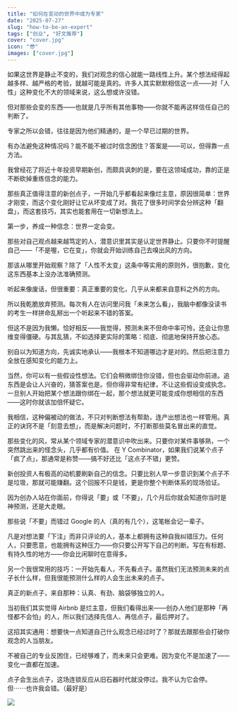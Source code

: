 ```yaml
---
title: "如何在变动的世界中成为专家"
date: "2025-07-27"
slug: "how-to-be-an-expert"
tags: ["创业", "好文推荐"]
cover: "cover.jpg"
icon: "😎"
images: ["cover.jpg"]
---
```

如果这世界是静止不变的，我们对观念的信心就能一路线性上升。某个想法经得起越多样、越严格的考验，就越可能是真的。许多人其实默默相信这一点——对「人性」这种变化不大的领域来说，这么想或许没错。



但对那些会变的东西——也就是几乎所有其他事物——你就不能再这样信任自己的判断了。



专家之所以会错，往往是因为他们精通的，是一个早已过期的世界。



有办法避免这种情况吗？能不能不被过时信念困住？答案是——可以，但得靠一点方法。



我曾经花了将近十年投资早期新创，而颇具讽刺的是，要在这领域成功，靠的正是不断砍掉重练信念的能力。



那些真正值得注意的新创点子，一开始几乎都看起来像烂主意，原因很简单：世界才刚变，而这个变化刚好让它从坏变成了对。我花了很多时间学会分辨这种「翻盘」，而这套技巧，其实也能套用在一切新想法上。



第一步，养成一种信念：世界一定会变。



那些对自己观点越来越笃定的人，潜意识里其实是认定世界静止。只要你不时提醒自己——「不是喔，它在变」，你就会开始训练自己去嗅出风的方向。



那该从哪里开始观察？除了「人性不太变」这条中等实用的原则外，很抱歉，变化这东西基本上没办法准确预测。



听起来像废话，但很重要：真正重要的变化，几乎从来都来自意料之外的方向。



所以我乾脆放弃预测。每次有人在访问里问我「未来怎么看」，我脑中都像没读书的考生一样拼命乱掰出一个听起来不错的答案。



但这不是因为我懒。恰好相反——我觉得，预测未来不但命中率可怜，还会让你思维变得僵硬。与其乱猜，不如选择更实际的策略：彻底、彻底地保持开放心态。



别自以为知道方向，先诚实地承认——我根本不知道哪边才是对的。然后把注意力全放在感知变化的能力上。



当然，你可以有一些假设性想法。它们会稍微绑住你没错，但也会驱动你前进。追东西是会让人兴奋的，猜答案也是。但你得非常有纪律，不让这些假设变成执念。
一旦别人开始把某个想法跟你绑在一起，那个想法就更可能变成你想相信的东西——这时你就该加倍怀疑它。



我相信，这种偏被动的做法，不只对判断想法有帮助，连产出想法也一样管用。真正的诀窍不是「刻意去想」，而是解决问题时，不打断那些莫名冒出来的直觉。



那些变化的风，常从某个领域专家的潜意识中吹出来。只要你对某件事够熟，一个突然跳出来的怪念头，几乎都有价值。
在 Y Combinator，如果我们说某个点子「疯了点」，那通常是称赞——搞不好还比「这点子不错」更赞。



新创投资人有极高的动机要刷新自己的信念。只要比别人早一步意识到某个点子不是垃圾，那就可能赚翻。这个回报不只是钱，更是你整个判断体系的现场验证。



因为创办人站在你面前，你得说「要」或「不要」，几个月后你就会知道你当时是神预测，还是大走眼。



那些说「不要」而错过 Google 的人（真的有几个），这笔帐会记一辈子。



凡是对想法要「下注」而非只评论的人，基本上都拥有这种自我纠错压力。任何人，只要愿意，也能拥有这种压力——你只要公开写下自己的判断。写在有标题、有持久性的地方——你会比闲聊时在意得多。



另一个我很常用的技巧：一开始先看人，不先看点子。虽然我们无法预测未来的点子长什么样，但我很能预测什么样的人会生出未来的点子。



真正的新点子，来自那种：认真、有劲、脑袋够独立的人。



当初我们其实觉得 Airbnb 是烂主意，但我们看得出来——创办人他们是那种「再怪都不会怕」的人，所以我们选择先信人、再信点子，最后押对了。



这招其实通用：想要快一点知道自己什么观念已经过时了？那就去跟那些会打破你观念的人当朋友。



不被自己的专业反困住，已经够难了，而未来只会更难。因为变化不是加速了——变化一直都在加速。



点子会生出点子，这场连锁反应从旧石器时代就没停过。我不认为它会停。
但⋯⋯也许我会错。（最好是）




![](https://prod-files-secure.s3.us-west-2.amazonaws.com/112d0858-5090-4d34-a606-b75eb8d65fd2/46476355-9cf3-4e99-9b7a-3531bc426380/1000202064.png?X-Amz-Algorithm=AWS4-HMAC-SHA256&X-Amz-Content-Sha256=UNSIGNED-PAYLOAD&X-Amz-Credential=ASIAZI2LB4663CSL6K3N%2F20250729%2Fus-west-2%2Fs3%2Faws4_request&X-Amz-Date=20250729T123019Z&X-Amz-Expires=3600&X-Amz-Security-Token=IQoJb3JpZ2luX2VjEHwaCXVzLXdlc3QtMiJGMEQCIBFRBaO92VMBxIKgE1eGgphkWcQ35k7otA0pWfo2agmjAiAYWyTm8O%2BRFpX%2Fb1%2BIsXxoeiZpxZ%2BkFOXaHXBYwrCIlyqIBAil%2F%2F%2F%2F%2F%2F%2F%2F%2F%2F8BEAAaDDYzNzQyMzE4MzgwNSIMfLBp1ErYEAZEz6ryKtwDvgXSZ2WOE1t9bj%2FBg70Ff1Ho172x5MpVFvbiDSF9mH0YfHcp%2BVjv1BnL2o7R%2Fe0XX%2Fl%2FmkyKsicQf4BOrJGLZvHC%2BTsCysnD1so6E6%2Bni6lpm0J0RNa8pDIdbWaUODpbcSUBlH3lTlxVm11j1BwpaRZnEldcmgzC6NJuMjqg0EaorusmA%2BSSYT%2B0TMCrEbQqYBXG3g4W%2BaJa6rS%2F21AQji2pyj2GcA0rnMBAqau5xhZ4RFPdHs93cbeAlMNw1itWm3A9kQz2TiTHRWvM7KYRXHejqV3kbyeP0PsKRQc8hkOVc40yu9Z6spTDmlasTBC50dFu6vJpORse26BBn1w87yMJC5VSjMqgCS54WnYeWf7rRILfMhnubxTYXBjh%2F5wlUdbXSGRYKwfHCTLvNqdogKumBL9cZTNHJdSlj%2BdqwtpOMEsEG2PykO7bwhkfrhlY%2FDUQKTFPlBRZauSqEDl6n9onlWcAJuSWbozdPUD9RCkpnaUO6K51L6Xahw%2FhzNytNcjUk6iplyUxhIsDcGYeH6BtyWhkjxKI9MV8GerP3d7E8vb9d82qkU4SAK7FczBJcxI97nr4f%2BCppbgkwB5KjeOhnp6y2Udy8%2Bais4hWwWoPz8YbqB4v5t%2Fliugw4vSixAY6pgGqTIyn5EINeDMqlkKh4nq9SY1P%2FH%2FBRYqv7WXtkgncUmfvkEGxGYgLMY7iNYubve9XnHai7qpAmHG8WRNtWm2uWXZujeaJtoed0ZeX6NxjKHzZK13WKzjse7ZZddpMSuxGBZbIAkMtdpzPielPNpJAICTYnd8w%2BaPSUMX4RYnAn280XaCxpESqVgxs5nqwf%2BP72o7nKk%2BrQmcE5qewrdKxk%2Bv6R69b&X-Amz-Signature=75da3a7156d417dc127bbc5540ec3097bbc5d67a599e98aed4df879bc95f720b&X-Amz-SignedHeaders=host&x-amz-checksum-mode=ENABLED&x-id=GetObject)

